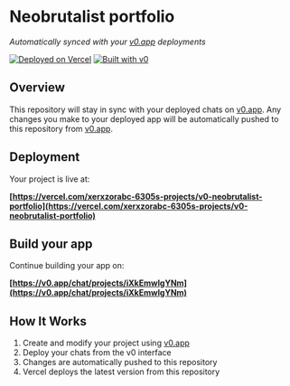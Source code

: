 # Neobrutalist portfolio

*Automatically synced with your [v0.app](https://v0.app) deployments*

[![Deployed on Vercel](https://img.shields.io/badge/Deployed%20on-Vercel-black?style=for-the-badge&logo=vercel)](https://vercel.com/xerxzorabc-6305s-projects/v0-neobrutalist-portfolio)
[![Built with v0](https://img.shields.io/badge/Built%20with-v0.app-black?style=for-the-badge)](https://v0.app/chat/projects/iXkEmwIgYNm)

## Overview

This repository will stay in sync with your deployed chats on [v0.app](https://v0.app).
Any changes you make to your deployed app will be automatically pushed to this repository from [v0.app](https://v0.app).

## Deployment

Your project is live at:

**[https://vercel.com/xerxzorabc-6305s-projects/v0-neobrutalist-portfolio](https://vercel.com/xerxzorabc-6305s-projects/v0-neobrutalist-portfolio)**

## Build your app

Continue building your app on:

**[https://v0.app/chat/projects/iXkEmwIgYNm](https://v0.app/chat/projects/iXkEmwIgYNm)**

## How It Works

1. Create and modify your project using [v0.app](https://v0.app)
2. Deploy your chats from the v0 interface
3. Changes are automatically pushed to this repository
4. Vercel deploys the latest version from this repository

